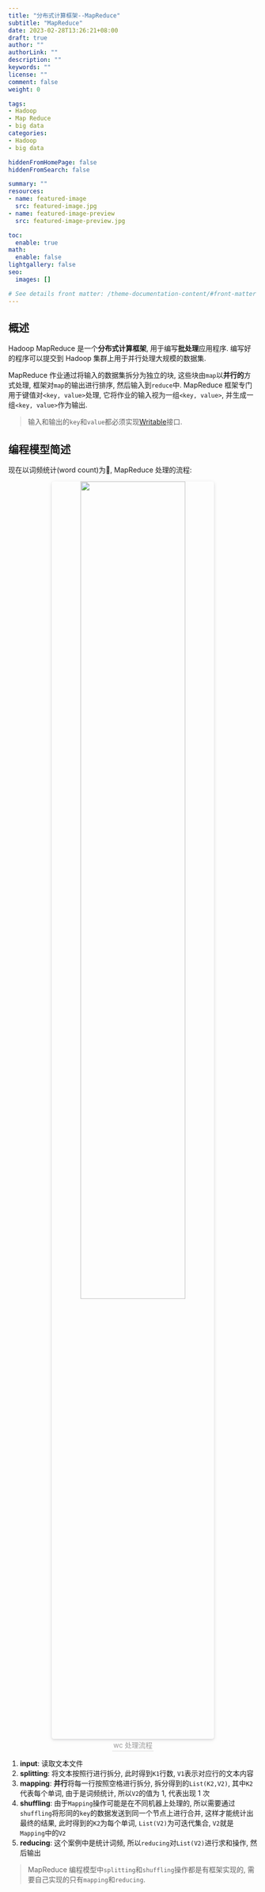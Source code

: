 ```yaml
---
title: "分布式计算框架--MapReduce"
subtitle: "MapReduce"
date: 2023-02-28T13:26:21+08:00
draft: true
author: ""
authorLink: ""
description: ""
keywords: ""
license: ""
comment: false
weight: 0

tags:
- Hadoop
- Map Reduce
- big data
categories:
- Hadoop
- big data

hiddenFromHomePage: false
hiddenFromSearch: false

summary: ""
resources:
- name: featured-image
  src: featured-image.jpg
- name: featured-image-preview
  src: featured-image-preview.jpg

toc:
  enable: true
math:
  enable: false
lightgallery: false
seo:
  images: []

# See details front matter: /theme-documentation-content/#front-matter
---
```


<!--more-->



## 概述

Hadoop MapReduce 是一个**分布式计算框架**, 用于编写**批处理**应用程序. 编写好的程序可以提交到 Hadoop 集群上用于并行处理大规模的数据集. 

MapReduce 作业通过将输入的数据集拆分为独立的块, 这些块由`map`以**并行的**方式处理, 框架对`map`的输出进行排序, 然后输入到`reduce`中. MapReduce 框架专门用于键值对`<key, value>`处理, 它将作业的输入视为一组`<key, value>`, 并生成一组`<key, value>`作为输出. 

> 输入和输出的`key`和`value`都必须实现[Writable](https://hadoop.apache.org/docs/stable/api/org/apache/hadoop/io/Writable.html)接口. 



## 编程模型简述

现在以词频统计(word count)为🌰, MapReduce 处理的流程:

<center>     <img style="border-radius: 0.3125em;     box-shadow: 0 2px 4px 0 rgba(34,36,38,.12),0 2px 10px 0 rgba(34,36,38,.08);"      src="https://cdn.jsdelivr.net/gh/immustard/gallery/pictures/202302281406873.png" width = "65%" alt="" onclick="window.open(this.src)"/>     <br>     <div style="color:orange; border-bottom: 1px solid #d9d9d9;     display: inline-block;     color: #999;     padding: 2px;">       wc 处理流程   	</div> </center>

1. **input**: 读取文本文件
2. **splitting**: 将文本按照行进行拆分, 此时得到`K1`行数, `V1`表示对应行的文本内容
3. **mapping**: **并行**将每一行按照空格进行拆分, 拆分得到的`List(K2,V2)`, 其中`K2`代表每个单词, 由于是词频统计, 所以`V2`的值为 1, 代表出现 1 次
4. **shuffling**: 由于`Mapping`操作可能是在不同机器上处理的, 所以需要通过`shuffling`将形同的`key`的数据发送到同一个节点上进行合并, 这样才能统计出最终的结果, 此时得到的`K2`为每个单词, `List(V2)`为可迭代集合, `V2`就是`Mapping`中的`V2`
5. **reducing**: 这个案例中是统计词频, 所以`reducing`对`List(V2)`进行求和操作, 然后输出



> MapReduce 编程模型中`splitting`和`shuffling`操作都是有框架实现的, 需要自己实现的只有`mapping`和`reducing`. 
